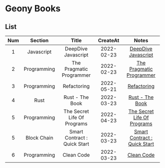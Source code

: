# Geony Books

## List

| Num |   Section   |            Title             |  CreateAt  |                                Notes                                 |
| :-: | :---------: | :--------------------------: | :--------: | :------------------------------------------------------------------: |
|  1  | Javascript  |     DeepDive Javascript      | 2022-02-23 |         [DeepDive Javascript](deepdive-javascript/README.md)         |
|  2  | Programming |   The Pragmatic Programmer   | 2022-02-23 |    [The Pragmatic Programmer](the-pragmatic-programmer/README.md)    |
|  3  | Programming |         Refactoring          | 2022-05-21 |                 [Refactoring](refactoring/README.md)                 |
|  4  |    Rust     |       Rust - The Book        | 2022-03-23 |              [Rust - The Book](rust-thebook/README.md)               |
|  5  | Programming | The Secret Life Of Programs  | 2022-04-23 | [The Secret Life Of Programs](the-secret-life-of-programs/README.md) |
|  5  | Block Chain | Smart Contract : Quick Start | 2022-03-23 | [Smart Contract : Quick Start](smart-contract-quick-start/README.md) |
|  6  | Programming |          Clean Code          | 2022-03-23 |                  [Clean Code](clean-code/README.md)                  |
